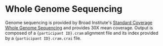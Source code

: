 # Whole Genome Sequencing

Genome sequencing is provided by Broad Institute's 
[Standard Coverage Whole Genome Sequencing](http://genomics.broadinstitute.org/products/whole-genome-sequencing) and
provides 30X mean coverage. Output is composed of a `{participant ID}.cram` alignment file and its index provided 
by a `{participant ID}.cram.crai` file.

